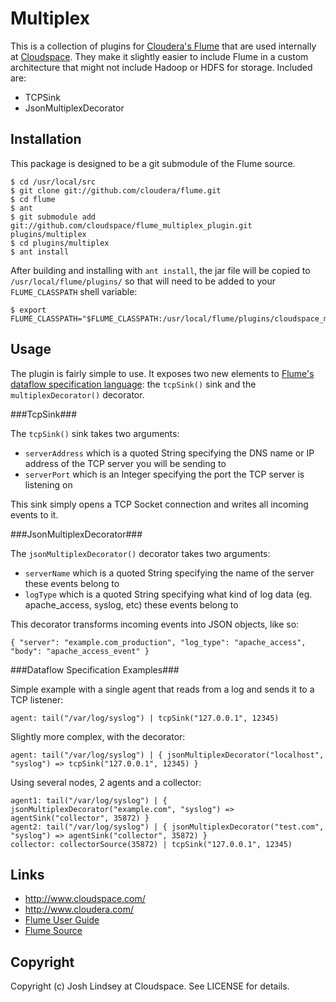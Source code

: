 Multiplex
=========

This is a collection of plugins for [Cloudera's Flume](http://github.com/cloudera/flume) that are 
used internally at [Cloudspace](http://www.cloudspace.com/). They make it slightly easier to include Flume
in a custom architecture that might not include Hadoop or HDFS for storage. Included are:

* TCPSink
* JsonMultiplexDecorator

Installation
------------

This package is designed to be a git submodule of the Flume source.

	$ cd /usr/local/src
	$ git clone git://github.com/cloudera/flume.git
	$ cd flume
	$ ant
	$ git submodule add git://github.com/cloudspace/flume_multiplex_plugin.git plugins/multiplex
	$ cd plugins/multiplex
	$ ant install
	
After building and installing with `ant install`, the jar file will be copied to `/usr/local/flume/plugins/` 
so that will need to be added to your `FLUME_CLASSPATH` shell variable:

	$ export FLUME_CLASSPATH="$FLUME_CLASSPATH:/usr/local/flume/plugins/cloudspace_multiplex_plugin.jar"

Usage
-----

The plugin is fairly simple to use. It exposes two new elements to 
[Flume's dataflow specification language](http://archive.cloudera.com/cdh/3/flume/UserGuide.html#_flume_8217_s_dataflow_specification_language): 
the `tcpSink()` sink and the `multiplexDecorator()` decorator.

###TcpSink###

The `tcpSink()` sink takes two arguments: 

* `serverAddress` which is a quoted String specifying the DNS name or IP address of the TCP server
you will be sending to
* `serverPort` which is an Integer specifying the port the TCP server is listening on

This sink simply opens a TCP Socket connection and writes all incoming events to it.

###JsonMultiplexDecorator###

The `jsonMultiplexDecorator()` decorator takes two arguments:

* `serverName` which is a quoted String specifying the name of the server these events belong to
* `logType` which is a quoted String specifying what kind of log data (eg. apache_access, syslog, etc) these events belong to

This decorator transforms incoming events into JSON objects, like so:

	{ "server": "example.com_production", "log_type": "apache_access", "body": "apache_access_event" }

###Dataflow Specification Examples###

Simple example with a single agent that reads from a log and sends it to a TCP listener:

	agent: tail("/var/log/syslog") | tcpSink("127.0.0.1", 12345)
	
Slightly more complex, with the decorator:

	agent: tail("/var/log/syslog") | { jsonMultiplexDecorator("localhost", "syslog") => tcpSink("127.0.0.1", 12345) }
	
Using several nodes, 2 agents and a collector:

	agent1: tail("/var/log/syslog") | { jsonMultiplexDecorator("example.com", "syslog") => agentSink("collector", 35872) }
	agent2: tail("/var/log/syslog") | { jsonMultiplexDecorator("test.com", "syslog") => agentSink("collector", 35872) }
	collector: collectorSource(35872) | tcpSink("127.0.0.1", 12345)
	
Links
-----

* <http://www.cloudspace.com/>
* <http://www.cloudera.com/>
* [Flume User Guide](http://archive.cloudera.com/cdh/3/flume/UserGuide.html)
* [Flume Source](http://github.com/cloudera/flume)

Copyright
---------

Copyright (c) Josh Lindsey at Cloudspace. See LICENSE for details.